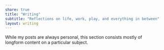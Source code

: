 ```yaml
---
share: true
title: "Writing"
subtitle: "Reflections on life, work, play, and everything in between"
layout: writing
---
```

While my posts are always personal, this section consists mostly of longform content on a particular subject.
